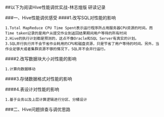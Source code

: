 ##以下为阅读Hive性能调优实战-林志煌版 研读记录

###一、Hive性能调优感受
####1.改写SQL对性能的影响

    1.Total MapReduce CPU Time Spent表示运行程序所占用服务器CPU资源的时间。而Time taken记录的是用户从提交作业到返回结果期间用户等待的所有时间  
    2.Hive的执行计划都是预测的，这点不像Oracle和SQL Server有真实的计划。
    3.SQL并行执行并不会节省作业耗用的CPU和磁盘资源，只是节省了用户等待的时间。另外，当作业足够大或者集群资源不够的情况下，SQL并不会并行运行。

####2.改写数据块大小对性能的影响

    1.计算向数据移动
    
####3.存储数据格式对性能的影响

####4.表设计对性能的影响

    1.基于业务以及上层计算逻辑进行分区、分桶设计
    
###二、Hive问题排查与调优思路
    